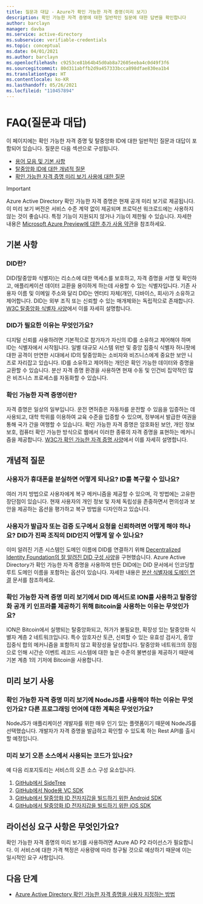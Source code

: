 ```yaml
---
title: 질문과 대답 - Azure가 확인 가능한 자격 증명(미리 보기)
description: 확인 가능한 자격 증명에 대한 일반적인 질문에 대한 답변을 확인합니다
author: barclayn
manager: davba
ms.service: active-directory
ms.subservice: verifiable-credentials
ms.topic: conceptual
ms.date: 04/01/2021
ms.author: barclayn
ms.openlocfilehash: c9253ce81b64b45d0ab8a72605eeba4c0d49f3f6
ms.sourcegitcommit: 80d311abffb2d9a457333bcca898dfae830ea1b4
ms.translationtype: HT
ms.contentlocale: ko-KR
ms.lasthandoff: 05/26/2021
ms.locfileid: "110457894"
---
```

# <a name="frequently-asked-questions-faq"></a>FAQ(질문과 대답)

이 페이지에는 확인 가능한 자격 증명 및 탈중앙화 ID에 대한 일반적인 질문과 대답이 포함되어 있습니다. 질문은 다음 섹션으로 구성됩니다.

- [용어 모음 및 기본 사항](#the-basics)
- [탈중앙화 ID에 대한 개념적 질문](#conceptual-questions)
- [확인 가능한 자격 증명 미리 보기 사용에 대한 질문](#using-the-preview)

> [!IMPORTANT]
> Azure Active Directory 확인 가능한 자격 증명은 현재 공개 미리 보기로 제공됩니다.
> 이 미리 보기 버전은 서비스 수준 계약 없이 제공되며 프로덕션 워크로드에는 사용하지 않는 것이 좋습니다. 특정 기능이 지원되지 않거나 기능이 제한될 수 있습니다. 자세한 내용은 [Microsoft Azure Preview에 대한 추가 사용 약관](https://azure.microsoft.com/support/legal/preview-supplemental-terms/)을 참조하세요.

## <a name="the-basics"></a>기본 사항

### <a name="what-is-a-did"></a>DID란? 

DID(탈중앙화 식별자)는 리소스에 대한 액세스를 보호하고, 자격 증명을 서명 및 확인하고, 애플리케이션 데이터 교환을 용이하게 하는데 사용할 수 있는 식별자입니다. 기존 사용자 이름 및 이메일 주소와 달리 DID는 엔터티 자체(개인, 디바이스, 회사)가 소유하고 제어합니다. DID는 외부 조직 또는 신뢰할 수 있는 매개체와는 독립적으로 존재합니다. [W3C 탈중앙화 식별자 사양](https://www.w3.org/TR/did-core/)에서 이를 자세히 설명합니다.

### <a name="why-do-we-need-a-did"></a>DID가 필요한 이유는 무엇인가요?

디지털 신뢰를 사용하려면 기본적으로 참가자가 자신의 ID를 소유하고 제어해야 하며 ID는 식별자에서 시작됩니다.
일별 대규모 시스템 위반 및 중앙 집중식 식별자 허니팟에 대한 공격이 만연한 시대에서 ID의 탈중앙화는 소비자와 비즈니스에게 중요한 보안 니즈로 자리잡고 있습니다.
ID를 소유하고 제어하는 개인은 확인 가능한 데이터와 증명을 교환할 수 있습니다. 분산 자격 증명 환경을 사용하면 현재 수동 및 인건비 집약적인 많은 비즈니스 프로세스를 자동화할 수 있습니다.

### <a name="what-is-a-verifiable-credential"></a>확인 가능한 자격 증명이란? 

자격 증명은 일상의 일부입니다. 운전 면허증은 자동차를 운전할 수 있음을 입증하는 데 사용되고, 대학 학위를 이용하여 교육 수준을 입증할 수 있으며, 정부에서 발급한 여권을 통해 국가 간을 여행할 수 있습니다. 확인 가능한 자격 증명은 암호화된 보안, 개인 정보 보호, 컴퓨터 확인 가능한 방식으로 웹에서 이러한 종류의 자격 증명을 표현하는 메커니즘을 제공합니다. [W3C가 확인 가능한 자격 증명 사양](https://www.w3.org/TR/vc-data-model//)에서 이를 자세히 설명합니다.


## <a name="conceptual-questions"></a>개념적 질문

### <a name="what-happens-when-a-user-loses-their-phone-can-they-recover-their-identity"></a>사용자가 휴대폰을 분실하면 어떻게 되나요? ID를 복구할 수 있나요?

여러 가지 방법으로 사용자에게 복구 메커니즘을 제공할 수 있으며, 각 방법에는 고유한 장단점이 있습니다. 현재 사용자의 개인 정보 및 자체 독립성을 존중하면서 편의성과 보안을 제공하는 옵션을 평가하고 복구 방법을 디자인하고 있습니다.

### <a name="how-can-a-user-trust-a-request-from-an-issuer-or-verifier-how-do-they-know-a-did-is-the-real-did-for-an-organization"></a>사용자가 발급자 또는 검증 도구에서 요청을 신뢰하려면 어떻게 해야 하나요? DID가 진짜 조직의 DID인지 어떻게 알 수 있나요?

이미 알려진 기존 시스템인 도메인 이름에 DID를 연결하기 위해 [Decentralized Identity Foundation의 잘 알려진 DID 구성 사양](https://identity.foundation/.well-known/resources/did-configuration/)을 구현했습니다. Azure Active Directory가 확인 가능한 자격 증명을 사용하여 만든 DID에는 DID 문서에서 인코딩할 루트 도메인 이름을 포함하는 옵션이 있습니다. 자세한 내용은 [분산 식별자에 도메인 연결](how-to-dnsbind.md) 문서를 참조하세요.  

### <a name="why-does-the-verifiable-credential-preview-use-ion-as-its-did-method-and-therefore-bitcoin-to-provide-decentralized-public-key-infrastructure"></a>확인 가능한 자격 증명 미리 보기에서 DID 메서드로 ION를 사용하고 탈중앙화 공개 키 인프라를 제공하기 위해 Bitcoin을 사용하는 이유는 무엇인가요?

ION은 Bitcoin에서 실행되는 탈중앙화되고, 허가가 불필요한, 확장성 있는 탈중앙화 식별자 계층 2 네트워크입니다. 특수 암호자산 토큰, 신뢰할 수 있는 유효성 검사기, 중앙 집중식 합의 메커니즘을 포함하지 않고 확장성을 달성합니다. 탈중앙화 네트워크의 장점으로 인해 시간순 이벤트 레코드 시스템에 대한 높은 수준의 불변성을 제공하기 때문에 기본 계층 1의 기저에 Bitcoin을 사용합니다.

## <a name="using-the-preview"></a>미리 보기 사용

### <a name="why-must-i-use-nodejs-for-the-verifiable-credentials-preview-any-plans-for-other-programming-languages"></a>확인 가능한 자격 증명 미리 보기에 NodeJS를 사용해야 하는 이유는 무엇인가요? 다른 프로그래밍 언어에 대한 계획은 무엇인가요? 

NodeJS가 애플리케이션 개발자를 위한 매우 인기 있는 플랫폼이기 때문에 NodeJS를 선택했습니다. 개발자가 자격 증명을 발급하고 확인할 수 있도록 하는 Rest API를 출시할 예정입니다. 

### <a name="is-any-of-the-code-used-in-the-preview-open-source"></a>미리 보기 오픈 소스에서 사용되는 코드가 있나요?

예 다음 리포지토리는 서비스의 오픈 소스 구성 요소입니다.

1. [GitHub에서 SideTree](https://github.com/decentralized-identity/sidetree)
2. [GitHub에서 Node용 VC SDK](https://github.com/microsoft/VerifiableCredentials-Verification-SDK-Typescript)
3. [GitHub에서 탈중앙화 ID 전자지갑을 빌드하기 위한 Android SDK](https://github.com/microsoft/VerifiableCredential-SDK-Android)
4. [GitHub에서 탈중앙화 ID 전자지갑을 빌드하기 위한 iOS SDK](https://github.com/microsoft/VerifiableCredential-SDK-iOS)


## <a name="what-are-the-licensing-requirements"></a>라이선싱 요구 사항은 무엇인가요?

확인 가능한 자격 증명의 미리 보기를 사용하려면 Azure AD P2 라이선스가 필요합니다. 이 서비스에 대한 가격 책정은 사용량에 따라 청구될 것으로 예상하기 때문에 이는 일시적인 요구 사항입니다. 


## <a name="next-steps"></a>다음 단계

- [Azure Active Directory 확인 가능한 자격 증명을 사용자 지정하는 방법](credential-design.md)
